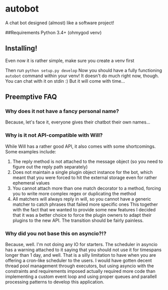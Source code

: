autobot
=======

A chat bot designed (almost) like a software project!


##Requirements
Python 3.4+ (ohmygod venv)


## Installing!

Even now it is rather simple, make sure you create a venv first

Then run `python setup.py develop`
Now you should have a fully functioning `autobot` command within your venv!
It doesn't do much right now, though. You can chat with it on stdin :)
But it will come with time...


## Preemptive FAQ
### Why does it not have a fancy personal name?
Because, let's face it, everyone gives their chatbot their own names...
### Why is it not API-compatible with Will?
While Will has a rather good API, it also comes with some shortcomings.
Some examples include:
1. The reply method is not attached to the message object (so you need to figure out the reply path separately) 
2. Does not maintain a single plugin object instance for the bot, which meant that you were forced to hit the external storage even for rather ephemeral values
3. You cannot attach more than one match decorator to a method, forcing you to write more complex regex or duplicating the method
4. All matchers will always reply in will, so you cannot have a generic matcher to catch phrases that failed more specific ones
This together with the fact that we wanted to provide some new features I decided that it was a better choice to force the plugin owners to adapt their plugins to the new API. The transition should be fairly painless.
### Why did you not base this on asyncio?!?
Because, well. I'm not doing any IO for starters. The scheduler in asyncio has a warning attached to it saying that you should not use it for timespans longer than 1 day, and well. That is a silly limitation to have when you are offering a cron-like scheduler to the users. I would have gotten decent thread pool management through executors, but using asyncio with the constraints and requirements imposed actually required more code than implementing a custom event loop and using proper queues and parallell processing patterns to develop this application.
